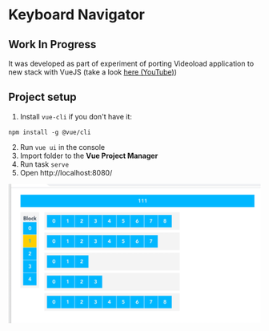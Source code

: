 # Keyboard Navigator
## Work In Progress
It was developed as part of experiment of porting Videoload application to new stack with VueJS (take a look [here (YouTube)](https://www.youtube.com/watch?v=L8BspmBiSlk))

## Project setup
1. Install `vue-cli` if you don't have it:
```
npm install -g @vue/cli
```
2. Run `vue ui` in the console
3. Import folder to the **Vue Project Manager**
4. Run task `serve`
5. Open http://localhost:8080/

![Basic Navigation Example](examples/animations/complex_left_right_nav.gif)
